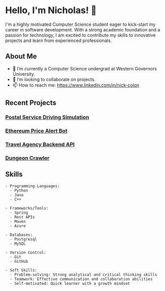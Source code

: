 # Hello, I'm Nicholas! 👋

I'm a highly motivated Computer Science student eager to kick-start my career in software development. With a strong academic foundation and a passion for technology, I am excited to contribute my skills to innovative projects and learn from experienced professionals.


## About Me

- 🔭 I’m currently a Computer Science undergrad at Western Governors University.
- 👯 I’m looking to collaborate on projects.
- 📫 How to reach me: https://www.linkedin.com/in/nick-colon

## Recent Projects

### <a href="https://github.com/nicholas-net/delivery_driver_project">Postal Service Driving Simulation</a>
### <a href="https://github.com/nicholas-net/ethereum-price-signal-bot">Ethereum Price Alert Bot</a>
### <a href="https://github.com/nicholas-net/VacationBookingBackend">Travel Agency Backend API</a>
### <a href="https://github.com/nicholas-net/dungeon-crawler">Dungeon Crawler</a>





## Skills

```
- Programming Languages:
  - Python
  - Java
  - C++

- Frameworks/Tools:
  - Spring
  - Rest APIs
  - Maven
  - Azure

- Databases:
  - Postgresql
  - MySQL

- Version Control:
  - Git
  - GitHub

- Soft Skills:
  - Problem-solving: Strong analytical and critical thinking skills
  - Teamwork: Effective communication and collaboration abilities
  - Self-motivated: Quick learner with a growth mindset
```
